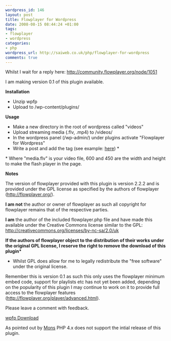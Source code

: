 ```yaml
--- 
wordpress_id: 146
layout: post
title: Flowplayer for Wordpress
date: 2008-08-15 08:44:24 +01:00
tags: 
- flowplayer
- wordpress
categories: 
- php
wordpress_url: http://saiweb.co.uk/php/flowplayer-for-wordpress
comments: true
---
```

Whilst I wait for a reply here: <a href="http://community.flowplayer.org/node/1051">http://community.flowplayer.org/node/1051</a>

I am making version 0.1 of this plugin available.

<strong>Installation</strong>
<ul>
	<li>Unzip wpfp</li>
	<li>Upload to /wp-content/plugins/</li>
</ul>
<strong>Usage</strong>
<ul>
	<li>Make a new directory in the root of wordpress called "videos"</li>
	<li>Upload streaming media (.flv, .mp4) to /videos/</li>
	<li>In the wordpress panel (/wp-admin/) under plugins activate "Flowplayer for Wordpress"</li>
	<li>Write a post and add the tag (see example: <a href="http://www.saiweb.co.uk/php/flowplayer-for-wordpress#comment-174">here</a>) *</li>
</ul>
* Where "media.flv" is your video file, 600 and 450 are the width and height to make the flash player in the page.

<strong>Notes</strong>

The version of flowplayer provided with this plugin is version 2.2.2 and is provided under the GPL license as specified by the authors of flowplayer (<a href="http://flowplayer.org/">http://flowplayer.org/</a>).

<strong>I am not</strong> the author or owner of flowplayer as such all copyright for flowplayer remains that of the respective parties.

<strong>I am</strong> the author of the included flowplayer.php file and have made this available under the Creative Commons license similar to the GPL: <a href="http://creativecommons.org/licenses/by-nc-sa/2.0/uk">http://creativecommons.org/licenses/by-nc-sa/2.0/uk</a>

<strong>If the authors of flowplayer object to the distribution of their works under the original GPL license, I reserve the right to remove the download of this plugin* </strong>

* Whilst GPL does allow for me to legally redistribute the "free software" under the original license.

Remember this is version 0.1 as such this only uses the flowplayer minimum embed code, support for playlists etc has not yet been added, depending on the popularity of this plugin I may continue to work on it to provide full access to the flowplayer features (<a href="http://flowplayer.org/player/advanced.html">http://flowplayer.org/player/advanced.html</a>).

Please leave a comment with feedback.

<a href="http://wordpress.org/extend/plugins/word-press-flow-player/">wpfp Download</a>

As pointed out by <a href="http://www.saiweb.co.uk/php/flowplayer-for-wordpress#comment-234">Mons</a> PHP 4.x does not support the intial release of this plugin.
